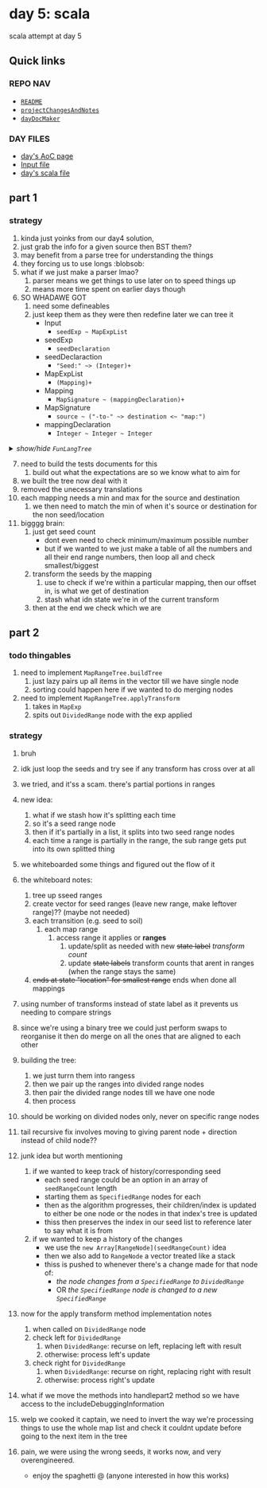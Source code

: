 # day 5: scala
  scala attempt at day 5
## Quick links
### REPO NAV
* [`README`](./README.md)
* [`projectChangesAndNotes`](./projectChangesAndNotes.md)
* [`dayDocMaker`](./dayDocMaker.md)
### DAY FILES
* [day's AoC page](https://adventofcode.com/2023/day/5)
* [Input file](https://adventofcode.com/2023/day/5/input)
* [day's scala file](../../src/main/scala/day5.scala)
## part 1
### strategy
1. kinda just yoinks from our day4 solution,
2. just grab the info for a given source then BST them?
3. may benefit from a parse tree for understanding the things
4. they forcing us to use longs :blobsob:
5. what if we just make a parser lmao?
    1. parser means we get things to use later on to speed things up
    2. means more time spent on earlier days though
6. SO WHADAWE GOT
    1. need some defineables
    2. just keep them as they were then redefine later we can tree it
        * Input
          - `seedExp ~ MapExpList`
        * seedExp
          - `seedDeclaration`
        * seedDeclaraction
          - `"Seed:" ~> (Integer)+`
        * MapExpList
          - `(Mapping)+`
        * Mapping
          - `MapSignature ~ (mappingDeclaration)+`
        * MapSignature
          - `source ~ ("-to-" ~> destination <~ "map:")`
        * mappingDeclaration
          - `Integer ~ Integer ~ Integer`

<details><summary><i>show/hide <code>FunLangTree</code></i></summary>

```mermaid
classDiagram
    %% ===================================
    %% ===================================
    %% === supers

    class FunLangNode

    class Type
    
    class Identifier{
        String
    }

    %% ===================================
    %% ===================================
    %% === super children

    class Exp
    FunLangNode <|-- Exp

    class Program {
        Program(Exp)
    }
    FunLangNode <|-- Program

    class Idn{
        +Identifier idn
    }
    FunLangNode <|-- Idn
    Identifier <.. Idn

    class Defn {
        Defn(Vector[IdnDef], Exp)
    }
    FunLangNode <|-- Defn

    %% ===================================
    %% ===================================
    %% === identifier branch branch

    class IdnDef
    Exp <|-- IdnDef
    Idn <.. IdnDef

    class IdnUse
    Exp <|-- IdnUse
    Idn <.. IdnUse

    %% ===================================
    %% ===================================
    %% === Type branch

    class BoolType
    Type <|-- BoolType

    class FunType{
        FunType(Type,Type)
    }
    Type <|-- FunType

    class IntType
    Type <|-- IntType

    class ListType{
        ListType(Type)
    }
    Type <|-- ListType

    class TupleType{
        TupleType(Vector[Type])
    }
    Type <|-- TupleType

    class UnknownType
    Type <|-- UnknownType

    %% ===================================
    %% ===================================
    %% === Exp branch

    class WithDoExp{
        WithDoExp(Vector[Defn],Exp)
    }
    Exp <|-- WithDoExp
    Defn <.. WithDoExp

    
    class AppExp{
        AppExp(Exp,Exp)
    }
    Exp <|-- AppExp

     
    class LamExp{
        LamExp(Vector[IdnDef],Exp)
    }
    Exp <|-- LamExp
    IdnDef <.. LamExp

    
    class TupleExp{
        TupleExp(Vector[Exp])
    }
    Exp <|-- TupleExp

    
    class ListExp{
        ListExp(Vector[Exp])
    }
    Exp <|-- ListExp

    
    class BoolExp{
        BoolExp(Boolean)
    }
    Exp <|-- BoolExp

    
    class EqualExp{
        EqualExp(Exp,Exp)
    }
    Exp <|-- EqualExp

    
    class IfExp{
        IfExp(Exp,Exp,Exp)
    }
    Exp <|-- IfExp

    
    class IntExp{
        IntExp(Int)
    }
    Exp <|-- IntExp

    
    class LessExp{
        LessExp(Exp,Exp)
    }
    Exp <|-- LessExp

    class MinusExp{
        MinusExp(Exp,Exp)
    }
    Exp <|-- MinusExp

    
    class PlusExp{
        PlusExp(Exp,Exp)
    }
    Exp <|-- PlusExp

    
    class SlashExp{
        SlashExp(Exp,Exp)
    }
    Exp <|-- SlashExp

    
    class StarExp{
        StarExp(Exp,Exp)
    }
    Exp <|-- StarExp

    
    class ConsExp{
        ConsExp(Exp,Exp)
    }
    Exp <|-- ConsExp

    %% ===================================
    %% ===================================
```
</details>

7. need to build the tests documents for this 
    1. build out what the expectations are so we know what to aim for
8. we built the tree now deal with it
9. removed the unecessary translations
10. each mapping needs a min and max for the source and destination
    1. we then need to match the min of when it's source or destination for the non seed/location
11. bigggg brain:
    1. just get seed count
        * dont even need to check minimum/maximum possible number
        * but if we wanted to we just make a table of all the numbers and all their end range numbers, then loop all and check smallest/biggest
    2. transform the seeds by the mapping
        1. use to check if we're within a particular mapping, then our offset in, is what we get of destination
        2. stash what idn state we're in of the current transform
    3. then at the end we check which we are


## part 2
### todo thingables
1. need to implement `MapRangeTree.buildTree`
    1. just lazy pairs up all items in the vector till we have single node
    2. sorting could happen here if we wanted to do merging nodes
2. need to implement `MapRangeTree.applyTransform`
    1. takes in `MapExp`
    2. spits out `DividedRange` node with the exp applied

### strategy
1. bruh
2. idk just loop the seeds and try see if any transform has cross over at all
3. we tried, and it'ss a scam. there's partial portions in ranges
4. new idea:
    1. what if we stash how it's splitting each time
    2. so it's a seed range node
    3. then if it's partially in a list, it splits into two seed range nodes
    4. each time a range is partially in the range, the sub range gets put into its own splitted thing
5. we whiteboarded some things and figured out the flow of it
6. the whiteboard notes:
    1. tree up sseed ranges
    2. create vector for seed ranges (leave new range, make leftover range)?? (maybe not needed)
    3. each trransition (e.g. seed to soil)
        1. each map range
            1. access range it applies or **ranges**
                1. update/split as needed with new ~~state label~~ *transform count*
                2. update ~~state labels~~ transform counts that arent in ranges (when the range stays the same)
    4. ~~ends at state "location" for smallest range~~ ends when done all mappings
7. using number of transforms instead of state label as it prevents us needing to compare strings
8. since we're using a binary tree we could just perform swaps to reorganise it then do merge on all the ones that are aligned to each other
9. building the tree:
    1. we just turrn them into rangess
    2. then we pair up the ranges into divided range nodes
    3. then pair the divided range nodes till we have one node
    4. then process
10. should be working on divided nodes only, never on specific range nodes
11. tail recursive fix involves moving to giving parent node + direction instead of child node??
12. junk idea but worth mentioning
    1. if we wanted to keep track of history/corresponding seed
        * each seed range could be an option in an array of `seedRangeCount` length
        * starting them as `SpecifiedRange` nodes for each
        * then as the algorithm progresses, their children/index is updated to either be one node or the nodes in that index's tree is updated
        * thiss then preserves the index in our seed list to reference later to say what it is from
    2. if we wanted to keep a history of the changes
        * we use the `new Array[RangeNode](seedRangeCount)` idea
        * then we also add to `RangeNode` a vector treated like a stack
        * thiss is pushed to whenever there's a change made for that node of:
            * *the node changes from a `SpecifiedRange` to `DividedRange`*
            * OR *the `SpecifiedRange` node is changed to a new `SpecifiedRange`*
13. now for the apply transform method implementation notes
    1. when called on `DividedRange` node
    2. check left for `DividedRange`
        1. when `DividedRange`: recurse on left, replacing left with result
        2. otherwise: process left's update
    3. check right for `DividedRange`
        1. when `DividedRange`: recurse on right, replacing right with result
        2. otherwise: process right's update
14. what if we move the methods into handlepart2 method so we have access to the includeDebuggingInformation

15. welp we cooked it captain, we need to invert the way we're processing things to use the whole map list and check it couldnt update before going to the next item in the tree
16. pain, we were using the wrong seeds, it works now, and very overengineered.
    * enjoy the spaghetti @ (anyone interested in how this works)

